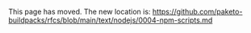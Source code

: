This page has moved. The new location is:
https://github.com/paketo-buildpacks/rfcs/blob/main/text/nodejs/0004-npm-scripts.md
